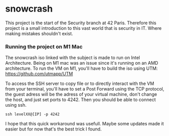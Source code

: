 # snowcrash
This project is the start of the Security branch at 42 Paris. Therefore this project is a small introduction to this vast world that is security in IT. Where making mistakes shouldn't exist.

### Running the project on M1 Mac

The snowcrash iso linked with the subject is made to run on Intel Architecture. Being on M1 mac was an issue since it's running on an AMD architecture. 
To run the VM on M1, you'll have to build the iso using UTM:
https://github.com/utmapp/UTM

To access the SSH server to copy file or to directly interact with the VM from your terminal, you'll have to set a Post Forward using the TCP protocol, the guest adress will be the adress of your virtual machine, don't change the host, and just set ports to 4242.
Then you should be able to connect using ssh.

```
ssh levelXX@[IP] -p 4242
```

I hope that this quick workaround was usefull. Maybe some updates made it easier but for now that's the best trick I found.

